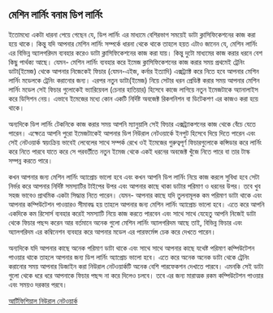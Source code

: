 ## মেশিন লার্নিং বনাম ডিপ লার্নিং  

ইতোমধ্যে একটা ধারনা পেয়ে গেছেন যে, ডিপ লার্নিং এর মাধ্যমে বেশিরভাগ সময়েই ডাটা ক্লাসিফিকেশনের কাজ করা হয়ে থাকে। কিন্তু যদি আপনার মেশিন লার্নিং সম্পর্কে ধারনা থেকে থাকে তাহলে হয়ত এটাও জানেন যে, মেশিন লার্নিং এর বিভিন্ন অ্যালগরিদম ব্যবহার করেও ডাটা ক্লাসিফিকেশনের কাজ করা যায়। কিন্তু দুটো মাধ্যমের কাজ করার ধরনে বেশ কিছু পার্থক্য আছে। যেমন- মেশিন লার্নিং ব্যবহার করে ইমেজ ক্লাসিফিকেশনের কাজ করার সময় প্রথমেই ট্রেনিং ডাটা(ইমেজ) থেকে আপনার নিজেকেই ফিচার (যেমন-এইজ, কর্নার ইত্যাদি) এক্সট্র্যাক্ট করে নিতে হবে আপনার মেশিন লার্নিং মডেলকে ট্রেনিং করানোর জন্য। এরপর নতুন ডাটা(ইমেজ) নিয়ে সেটার ধরন প্রেডিক্ট করার সময় আপনার মেশিন লার্নিং মডেল সেই ফিচার গুলোকেই ভ্যারিয়েবল (চেনার হাতিয়ার) হিসেবে কাজে লাগিয়ে নতুন ইমেজটাকে অ্যানালাইস করে ডিসিশন নেয়। এভাবে ইমেজের মধ্যে কোন একটি নির্দিষ্ট অবজেক্ট রিকগনিশন বা ডিটেকশণ এর কাজও করা হয়ে থাকে।  

অন্যদিকে ডিপ লার্নিং টেকনিকে কাজ করার সময় আপনি ম্যানুয়ালি সেই ফিচার এক্সট্র্যাকশনের কাজ থেকে বেঁচে যেতে পারেন। এক্ষেত্রে আপনি পুরো ইমেজটাকেই আপনার ডিপ নিউরাল নেটওয়ার্কে ইনপুট হিসেবে দিয়ে দিতে পারেন এবং সেই নেটওয়ার্ক স্বয়ংক্রিয় ভাবেই লেবেলের সাথে সম্পর্ক রেখে ওই ইমেজের গুরুত্বপূর্ণ ফিচারগুলোকে কন্সিডার করে লার্নিং করে নিতে পারবে যাতে করে সে পরবর্তীতে নতুন ইমেজ থেকে একই ধরনের অবজেক্ট খুঁজে নিতে পারে বা তার টাস্ক সম্পন্ন করতে পারে।  

কখন আপনার জন্য মেশিন লার্নিং অ্যাপ্রোচ ভালো হবে এবং কখন আপনি ডিপ লার্নিং নিয়ে কাজ করলে সুবিধা হবে সেটা নির্ভর করে আপনার নির্দিষ্ট সমস্যাটির টাইপের উপর এবং আপনার কাছে থাকা ডাটার পরিমাণ ও ধরনের উপর। তবে খুব সহজ ভাবেও প্রাথমিক একটা সিদ্ধান্ত নিতে পারেন। যেমন- আপনার কাছে যদি তুলনামূলক কম পরিমাণ ডাটা থাকে এবং আপনার কম্পিউটেশন পাওয়ারও সীমাবদ্ধ হয় তাহলে আপনার জন্য মেশিন লার্নিং অ্যাপ্রোচ ভালো হবে। এতে করে আপনি একদিকে কম রিসোর্স ব্যবহার করেই সমস্যাটি নিয়ে কাজ করতে পারবেন এবং সাথে সাথে যেহেতু আপনি নিজেই ডাটা থেকে ফিচার পছন্দ করেন আর বর্তমানে অনেক গুলো মেশিন লার্নিং অ্যালগরিদম আছে তাই, বিভিন্ন ফিচার এবং অ্যালগরিদম এর কম্বিনেশন ব্যবহার করে আপনার মডেল এর পারফর্মেন্স চেক করে দেখতে পারেন।  

অন্যদিকে যদি আপনার কাছে অনেক পরিমাণ ডাটা থাকে এবং সাথে সাথে আপনার কাছে যথেষ্ট পরিমাণ কম্পিউটেশন পাওয়ার থাকে তাহলে আপনার জন্য ডিপ লার্নিং অ্যাপ্রোচ ভালো হবে। এতে করে অনেক অনেক ডাটা থেকে ট্রেনিং করানোর সময় আপনার ডিজাইন করা নিউরাল নেটওয়ার্কটি অনেক বেশি পারফেকশন দেখাতে পারবে। এমনকি সেই ডাটা গুলো থেকে ধরে ধরে আপনাকে ফিচার পছন্দ না করে দিলেও চলবে। তবে এর জন্য মারাত্মক রকম কম্পিউটেশন পাওয়ার এবং সময়ও দরকার পরবে।


[আর্টিফিশিয়াল নিউরাল নেটওয়ার্ক](artificial-nn.md)